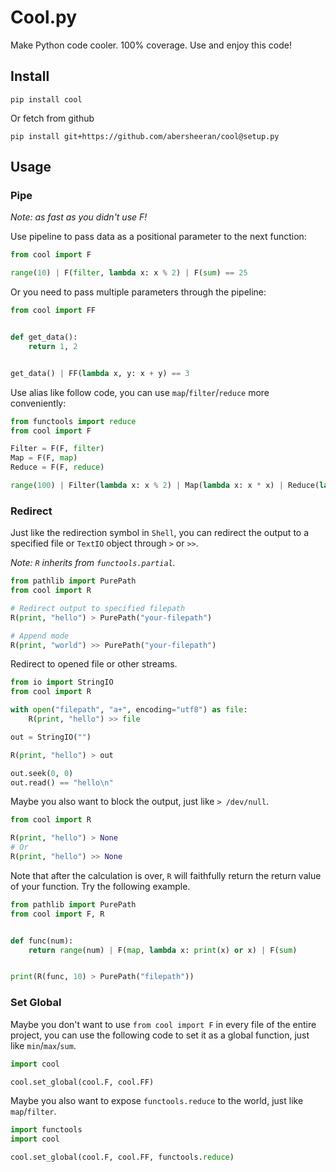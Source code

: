 # Cool.py

Make Python code cooler. 100% coverage. Use and enjoy this code!

## Install

```
pip install cool
```

Or fetch from github

```
pip install git+https://github.com/abersheeran/cool@setup.py
```

## Usage

### Pipe

*Note: as fast as you didn't use F!*

Use pipeline to pass data as a positional parameter to the next function:

```python
from cool import F

range(10) | F(filter, lambda x: x % 2) | F(sum) == 25
```

Or you need to pass multiple parameters through the pipeline:

```python
from cool import FF


def get_data():
    return 1, 2


get_data() | FF(lambda x, y: x + y) == 3
```

Use alias like follow code, you can use `map`/`filter`/`reduce` more conveniently:

```python
from functools import reduce
from cool import F

Filter = F(F, filter)
Map = F(F, map)
Reduce = F(F, reduce)

range(100) | Filter(lambda x: x % 2) | Map(lambda x: x * x) | Reduce(lambda x, y: x + y)
```

### Redirect

Just like the redirection symbol in `Shell`, you can redirect the output to a specified file or `TextIO` object through `>` or `>>`.

*Note: `R` inherits from `functools.partial`.*

```python
from pathlib import PurePath
from cool import R

# Redirect output to specified filepath
R(print, "hello") > PurePath("your-filepath")

# Append mode
R(print, "world") >> PurePath("your-filepath")
```

Redirect to opened file or other streams.

```python
from io import StringIO
from cool import R

with open("filepath", "a+", encoding="utf8") as file:
    R(print, "hello") >> file

out = StringIO("")

R(print, "hello") > out

out.seek(0, 0)
out.read() == "hello\n"
```

Maybe you also want to block the output, just like `> /dev/null`.

```python
from cool import R

R(print, "hello") > None
# Or
R(print, "hello") >> None
```

Note that after the calculation is over, `R` will faithfully return the return value of your function. Try the following example.

```python
from pathlib import PurePath
from cool import F, R


def func(num):
    return range(num) | F(map, lambda x: print(x) or x) | F(sum)


print(R(func, 10) > PurePath("filepath"))
```

### Set Global

Maybe you don't want to use `from cool import F` in every file of the entire project, you can use the following code to set it as a global function, just like `min`/`max`/`sum`.

```python
import cool

cool.set_global(cool.F, cool.FF)
```

Maybe you also want to expose `functools.reduce` to the world, just like `map`/`filter`.

```python
import functools
import cool

cool.set_global(cool.F, cool.FF, functools.reduce)
```
